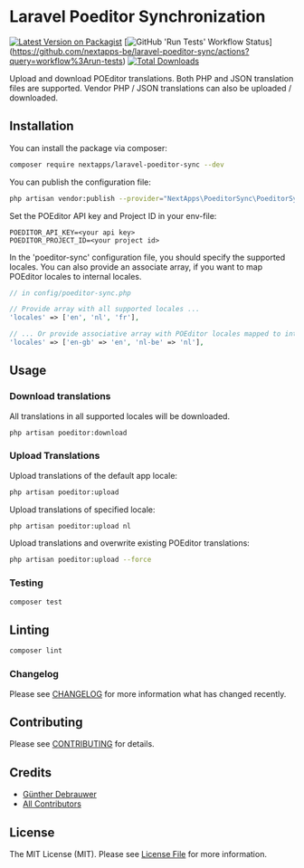 # Laravel Poeditor Synchronization

[![Latest Version on Packagist](https://img.shields.io/packagist/v/nextapps/laravel-poeditor-sync.svg?style=flat-square)](https://packagist.org/packages/nextapps/laravel-poeditor-sync)
[![GitHub 'Run Tests' Workflow Status](https://img.shields.io/github/workflow/status/nextapps-be/laravel-poeditor-sync/run-tests?label=tests&style=flat-square&logo=github)]
(https://github.com/nextapps-be/laravel-poeditor-sync/actions?query=workflow%3Arun-tests)
[![Total Downloads](https://img.shields.io/packagist/dt/nextapps/laravel-poeditor-sync.svg?style=flat-square)](https://packagist.org/packages/nextapps/laravel-poeditor-sync)

Upload and download POEditor translations.
Both PHP and JSON translation files are supported.
Vendor PHP / JSON translations can also be uploaded / downloaded.

## Installation

You can install the package via composer:

```bash
composer require nextapps/laravel-poeditor-sync --dev
```

You can publish the configuration file:

```bash
php artisan vendor:publish --provider="NextApps\PoeditorSync\PoeditorSyncServiceProvider"
```

Set the POEditor API key and Project ID in your env-file:
```
POEDITOR_API_KEY=<your api key>
POEDITOR_PROJECT_ID=<your project id>
```

In the 'poeditor-sync' configuration file, you should specify the supported locales.
You can also provide an associate array, if you want to map POEditor locales to internal locales.

```php
// in config/poeditor-sync.php

// Provide array with all supported locales ...
'locales' => ['en', 'nl', 'fr'],

// ... Or provide associative array with POEditor locales mapped to internal locales
'locales' => ['en-gb' => 'en', 'nl-be' => 'nl'],
```

## Usage

### Download translations

All translations in all supported locales will be downloaded.

``` bash
php artisan poeditor:download
```

### Upload Translations

Upload translations of the default app locale:

``` bash
php artisan poeditor:upload
```

Upload translations of specified locale:

```bash
php artisan poeditor:upload nl
````

Upload translations and overwrite existing POEditor translations:

```bash
php artisan poeditor:upload --force
```

### Testing

``` bash
composer test
```

## Linting

```bash
composer lint
```

### Changelog

Please see [CHANGELOG](CHANGELOG.md) for more information what has changed recently.

## Contributing

Please see [CONTRIBUTING](CONTRIBUTING.md) for details.

## Credits

- [Günther Debrauwer](https://github.com/nextapps)
- [All Contributors](../../contributors)

## License

The MIT License (MIT). Please see [License File](LICENSE.md) for more information.
